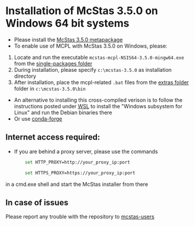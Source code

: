 # Installation of McStas 3.5.0 on Windows 64 bit systems

* Please install the [McStas 3.5.0 metapackage](https://download.mcstas.org/mcstas-3.5.0/windows/McStas-Metapackage-3.5.0-win64.exe)
* To enable use of MCPL with McStas 3.5.0 on Windows, please:
 1) Locate and run the executable `mcstas-mcpl-NSIS64-3.5.0-mingw64.exe` from the [single-packages folder](https://download.mcstas.org/mcstas-3.5.0/windows/single-packages)
 2) During installation, please specify `c:\mcstas-3.5.0` as installation directory
 3) After installation, place the mcpl-related `.bat` files from the [extras folder](https://download.mcstas.org/mcstas-3.5.0/windows/extras) folder in `c:\mcstas-3.5.0\bin`


* An alternative to installing this cross-compiled verison is to follow the instructions
posted under [WSL](WSL/README.md) to install the "Windows subsystem for Linux" and run the Debian binaries there
* Or use [conda-forge](../conda/README.md)

## Internet access required:
* If you are behind a proxy server, please use the commands
	```bash
		set HTTP_PROXY=http://your_proxy_ip:port
	```
	```bash
		set HTTPS_PROXY=https://your_proxy_ip:port
	```
in a cmd.exe shell and start the McStas installer from there	

## In case of issues
Please report any trouble with the repository to [mcstas-users](mailto:mcstas-users@mcstas.org)

